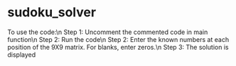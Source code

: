 # sudoku_solver

To use the code:\n
Step 1: Uncomment the commented code in main function\n
Step 2: Run the code\n
Step 2: Enter the known numbers at each position of the 9X9 matrix. For blanks, enter zeros.\n
Step 3: The solution is displayed
